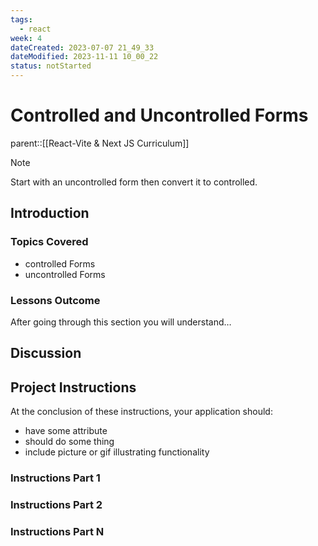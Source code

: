 ```yaml
---
tags:
  - react
week: 4
dateCreated: 2023-07-07 21_49_33
dateModified: 2023-11-11 10_00_22
status: notStarted
---
```


# Controlled and Uncontrolled Forms

parent::[[React-Vite & Next JS Curriculum]]

> [!note]
> Start with an uncontrolled form then convert it to controlled.

## Introduction

### Topics Covered

- controlled Forms
- uncontrolled Forms

### Lessons Outcome

After going through this section you will understand…

## Discussion

## Project Instructions

At the conclusion of these instructions, your application should:

- have some attribute
- should do some thing
- include picture or gif illustrating functionality

### Instructions Part 1

### Instructions Part 2

### Instructions Part N
